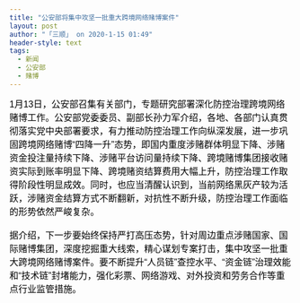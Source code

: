 ```yaml
---
title: "公安部将集中攻坚一批重大跨境网络赌博案件"
layout: post
author: "「三顺」 on 2020-1-15 01:49"
header-style: text
tags:
  - 新闻
  - 公安部
  - 赌博
---
```


<head></head>
<body>
 <div align="left"> 
  <font color="#000"><font face="微软雅黑, Tahoma, Helvetica, Arial, 宋体, sans-serif"><font style="font-size:16px">1月13日，公安部召集有关部门，专题研究部署深化防控治理跨境网络赌博工作。公安部党委委员、副部长孙力军介绍，各地、各部门认真贯彻落实党中央部署要求，有力推动防控治理工作向纵深发展，进一步巩固跨境网络赌博“四降一升”态势，即国内重度涉赌群体明显下降、涉赌资金投注量持续下降、涉赌平台访问量持续下降、跨境赌博集团接收赌资实际到账率明显下降、跨境赌资结算费用大幅上升，防控治理工作取得阶段性明显成效。同时，也应当清醒认识到，当前网络黑灰产较为活跃，涉赌资金结算方式不断翻新，对抗性不断升级，防控治理工作面临的形势依然严峻复杂。</font></font></font> 
 </div> 
 <div align="left"> 
  <font color="#000"><font face="微软雅黑, Tahoma, Helvetica, Arial, 宋体, sans-serif"><font style="font-size:16px"><br> 据介绍，下一步要始终保持严打高压态势，针对周边重点涉赌国家、国际赌博集团，深度挖掘重大线索，精心谋划专案打击，集中攻坚一批重大跨境网络赌博案件。要不断提升“人员链”查控水平、“资金链”治理效能和“技术链”封堵能力，强化彩票、网络游戏、对外投资和劳务合作等重点行业监管措施。</font></font></font> 
 </div>
 <br>
</body>


